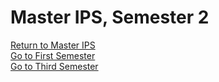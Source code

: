 # Master IPS, Semester 2

[Return to Master IPS](https://github.com/su6i/Master-IPS-2019)   
[Go to First Semester](https://github.com/su6i/masterIpsSemester1)   
[Go to Third Semester](https://github.com/su6i/masterIpsSemester3)   

